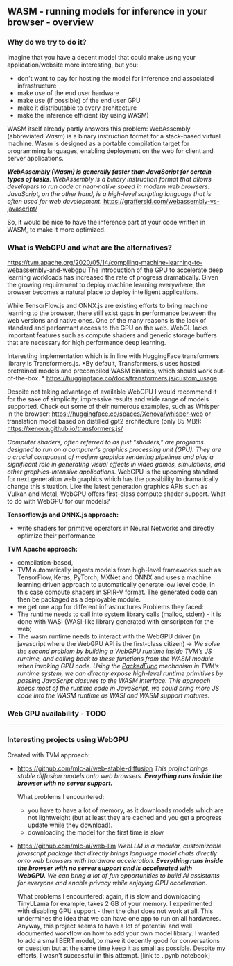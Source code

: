 ## WASM - running models for inference in your browser - overview

### Why do we try to do it?


Imagine that you have a decent model that could make using your application/website more interesting, but you:
- don't want to pay for hosting the model for inference and associated infrastructure
- make use of the end user hardware
- make use (if possible) of the end user GPU
- make it distributable to every architecture
- make the inference efficient (by using WASM)

WASM itself already partly answers this problem:
WebAssembly (abbreviated _Wasm_) is a binary instruction format for a stack-based virtual machine. Wasm is designed as a portable compilation target for programming languages, enabling deployment on the web for client and server applications.

***WebAssembly (Wasm) is generally faster than JavaScript for certain types of tasks**. WebAssembly is a binary instruction format that allows developers to run code at near-native speed in modern web browsers. JavaScript, on the other hand, is a high-level scripting language that is often used for web development.*
https://graffersid.com/webassembly-vs-javascript/

So, it would be nice to have the inference part of your code written in WASM, to make it more optimized.

### What is WebGPU and what are the alternatives?

https://tvm.apache.org/2020/05/14/compiling-machine-learning-to-webassembly-and-webgpu
The introduction of the GPU to accelerate deep learning workloads has increased the rate of progress dramatically. Given the growing requirement to deploy machine learning everywhere, the browser becomes a natural place to deploy intelligent applications.

While TensorFlow.js and ONNX.js are existing efforts to bring machine learning to the browser, there still exist gaps in performance between the web versions and native ones. One of the many reasons is the lack of standard and performant access to the GPU on the web. WebGL lacks important features such as compute shaders and generic storage buffers that are necessary for high performance deep learning.



Interesting implementation which is in line with HuggingFace transformers library is Transformers.js. 
*By default, Transformers.js uses hosted pretrained models and precompiled WASM binaries, which should work out-of-the-box. * https://huggingface.co/docs/transformers.js/custom_usage

Despite not taking advantage of available WebGPU I would recommend it for the sake of simplicity, impressive results and wide range of models supported. Check out some of their numerous examples, such as Whisper in the browser: https://huggingface.co/spaces/Xenova/whisper-web
or translation model based on distilled gpt2 architecture (only 85 MB!): https://xenova.github.io/transformers.js/



*Computer shaders, often referred to as just "shaders," are programs designed to run on a computer's graphics processing unit (GPU). They are a crucial component of modern graphics rendering pipelines and play a significant role in generating visual effects in video games, simulations, and other graphics-intensive applications.*
WebGPU is the upcoming standard for next generation web graphics which has the possibility to dramatically change this situation. Like the latest generation graphics APIs such as Vulkan and Metal, WebGPU offers first-class compute shader support.
What to do with WebGPU for our models?

**Tensorflow.js and ONNX.js approach:**
- write shaders for primitive operators in Neural Networks and directly optimize their performance

**TVM Apache approach:**
- compilation-based, 
- TVM automatically ingests models from high-level frameworks such as TensorFlow, Keras, PyTorch, MXNet and ONNX and uses a machine learning driven approach to automatically generate low level code, in this case compute shaders in SPIR-V format. The generated code can then be packaged as a deployable module.
- we get one app for different infrastructures
Problems they faced:
- The runtime needs to call into system library calls (malloc, stderr) - it is done with WASI (WASI-like library generated with emscripten for the web)
- The wasm runtime needs to interact with the WebGPU driver (in javascript where the WebGPU API is the first-class citizen) -> *We solve the second problem by building a WebGPU runtime inside TVM’s JS runtime, and calling back to these functions from the WASM module when invoking GPU code. Using the [PackedFunc](https://tvm.apache.org/docs/dev/runtime.html#packedfunc) mechanism in TVM’s runtime system, we can directly expose high-level runtime primitives by passing JavaScript closures to the WASM interface. This approach keeps most of the runtime code in JavaScript, we could bring more JS code into the WASM runtime as WASI and WASM support matures.*


### Web GPU availability - TODO

-------------------------------------------------------------------------------------
### Interesting projects using WebGPU
Created with TVM approach:
- https://github.com/mlc-ai/web-stable-diffusion
  *This project brings stable diffusion models onto web browsers. **Everything runs inside the browser with no server support.*** 

  What problems I encountered:
  - you have to have a lot of memory, as it downloads models which are not lightweight (but at least they are cached and you get a progress update while they download).
  - downloading the model for the first time is slow
- https://github.com/mlc-ai/web-llm
 *WebLLM is a modular, customizable javascript package that directly brings language model chats directly onto web browsers with hardware acceleration. **Everything runs inside the browser with no server support and is accelerated with WebGPU.** We can bring a lot of fun opportunities to build AI assistants for everyone and enable privacy while enjoying GPU acceleration.*

  What problems I encountered:
  again, it is slow and downloading TinyLLama for example, takes 2 GB of your memory.
  I experimented with disabling GPU support - then the chat does not work at all. This undermines the idea that we can have one app to run on all hardwares.
Anyway, this project seems to have a lot of potential and well documented workflow on how to add your own model library. I wanted to add a small BERT model, to make it decently good for conversations or question  but at the same time keep it as small as possible.  Despite my efforts, I wasn't successful in this attempt. [link to .ipynb notebook]
